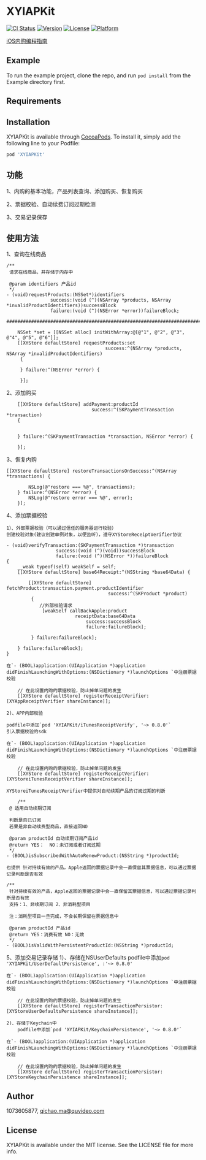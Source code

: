 # XYIAPKit

[![CI Status](http://img.shields.io/travis/1073605877/XYIAPKit.svg?style=flat)](https://travis-ci.org/1073605877/XYIAPKit)
[![Version](https://img.shields.io/cocoapods/v/XYIAPKit.svg?style=flat)](http://cocoapods.org/pods/XYIAPKit)
[![License](https://img.shields.io/cocoapods/l/XYIAPKit.svg?style=flat)](http://cocoapods.org/pods/XYIAPKit)
[![Platform](https://img.shields.io/cocoapods/p/XYIAPKit.svg?style=flat)](http://cocoapods.org/pods/XYIAPKit)

[iOS内购编程指南](https://www.jianshu.com/p/17e0d11149f3)

## Example

To run the example project, clone the repo, and run `pod install` from the Example directory first.

## Requirements

## Installation

XYIAPKit is available through [CocoaPods](http://cocoapods.org). To install
it, simply add the following line to your Podfile:

```ruby
pod 'XYIAPKit'
```

## 功能
1、内购的基本功能，产品列表查询、添加购买、恢复购买

2、票据校验、自动续费订阅过期检测

3、交易记录保存

## 使用方法

1、查询在线商品
```
/**
 请求在线商品，并存储于内存中

 @param identifiers 产品id
 */
- (void)requestProducts:(NSSet*)identifiers
                success:(void (^)(NSArray *products, NSArray *invalidProductIdentifiers))successBlock
                failure:(void (^)(NSError *error))failureBlock;

#########################################################################################################

	NSSet *set = [[NSSet alloc] initWithArray:@[@"1", @"2", @"3", @"4", @"5", @"6"]];
    [[XYStore defaultStore] requestProducts:set
                                    success:^(NSArray *products, NSArray *invalidProductIdentifiers)
     {

     } failure:^(NSError *error) {

     }];
```

2、添加购买

```
    [[XYStore defaultStore] addPayment:productId
                               success:^(SKPaymentTransaction *transaction)
    {

        
    } failure:^(SKPaymentTransaction *transaction, NSError *error) {

    }];
```

3、恢复内购
```
[[XYStore defaultStore] restoreTransactionsOnSuccess:^(NSArray *transactions) {
        
        NSLog(@"restore === %@", transactions);
    } failure:^(NSError *error) {
        NSLog(@"restore error === %@", error);
    }];
```

4、添加票据校验

	1）、外部票据校验（可以通过信任的服务器进行校验）
	创建校验对象(建议创建单例对象，以便监听)，遵守XYStoreReceiptVerifier协议

```
- (void)verifyTransaction:(SKPaymentTransaction *)transaction
                  success:(void (^)(void))successBlock
                  failure:(void (^)(NSError *))failureBlock
{
    __weak typeof(self) weakSelf = self;
    [[XYStore defaultStore] base64Receipt:^(NSString *base64Data) {
        
        [[XYStore defaultStore] fetchProduct:transaction.payment.productIdentifier
                                     success:^(SKProduct *product)
         {
         	//外部校验请求
             [weakSelf callBackApple:product
                         receiptData:base64Data
                             success:successBlock
                             failure:failureBlock];
             
         } failure:failureBlock];
        
    } failure:failureBlock];
}
```

	在`- (BOOL)application:(UIApplication *)application didFinishLaunchingWithOptions:(NSDictionary *)launchOptions `中注册票据校验
```
	// 在此设置内购的票据校验，防止掉单问题的发生
    [[XYStore defaultStore] registerReceiptVerifier:[XYAppReceiptVerifier shareInstance]];
```

	2)、APP内部校验

	podfile中添加`pod 'XYIAPKit/iTunesReceiptVerify', '~> 0.8.0'`
	引入票据校验的sdk

	在`- (BOOL)application:(UIApplication *)application didFinishLaunchingWithOptions:(NSDictionary *)launchOptions `中注册票据校验

```
	// 在此设置内购的票据校验，防止掉单问题的发生
    [[XYStore defaultStore] registerReceiptVerifier:[XYStoreiTunesReceiptVerifier shareInstance]];
```

	XYStoreiTunesReceiptVerifier中提供对自动续期产品的订阅过期的判断
```
	/**
 @ 适用自动续期订阅
 
 判断是否已订阅
 若果是非自动续费型商品，直接返回NO

 @param productId 自动续期订阅产品id
 @return YES：  NO：未订阅或者订阅过期
 */
- (BOOL)isSubscribedWithAutoRenewProduct:(NSString *)productId;
```
	也提供 针对持续有效的产品，Apple返回的票据记录中会一直保留其票据信息，可以通过票据记录判断是否有效
```
/**
 针对持续有效的产品，Apple返回的票据记录中会一直保留其票据信息，可以通过票据记录判断是否有效
 支持：1、非续期订阅 2、非消耗型项目
 
 注：消耗型项目一旦完成，不会长期保留在票据信息中
 
 @param productId 产品id
 @return YES：消费有效 NO：无效
 */
- (BOOL)isValidWithPersistentProductId:(NSString *)productId;
```

5、添加交易记录存储
	1）、存储在NSUserDefaults
	podfile中添加`pod 'XYIAPKit/UserDefaultPersistence', :'~> 0.8.0'`

	在`- (BOOL)application:(UIApplication *)application didFinishLaunchingWithOptions:(NSDictionary *)launchOptions `中注册票据校验

```
	// 在此设置内购的票据校验，防止掉单问题的发生
    [[XYStore defaultStore] registerTransactionPersistor:[XYStoreUserDefaultsPersistence shareInstance]];

```

	2)、存储于Keychain中
		podfile中添加`pod 'XYIAPKit/KeychainPersistence', '~> 0.8.0'`

	在`- (BOOL)application:(UIApplication *)application didFinishLaunchingWithOptions:(NSDictionary *)launchOptions `中注册票据校验

```
	// 在此设置内购的票据校验，防止掉单问题的发生
    [[XYStore defaultStore] registerTransactionPersistor:[XYStoreKeychainPersistence shareInstance]];

```

## Author

1073605877, qichao.ma@quvideo.com

## License

XYIAPKit is available under the MIT license. See the LICENSE file for more info.
